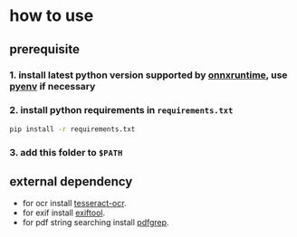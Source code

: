 # how to use

## prerequisite

### 1. install latest python version supported by [onnxruntime](https://github.com/microsoft/onnxruntime), use [pyenv](https://github.com/pyenv/pyenv) if necessary

### 2. install python requirements in `requirements.txt`

```sh
pip install -r requirements.txt
```

### 3. add this folder to `$PATH`

## external dependency

- for ocr install
  [tesseract-ocr](https://tesseract-ocr.github.io/tessdoc/Installation.html).
- for exif install
  [exiftool](https://exiftool.org/install.html).
- for pdf string searching install [pdfgrep](https://pdfgrep.org/).
